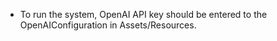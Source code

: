 - To run the system, OpenAI API key should be entered to the OpenAIConfiguration in Assets/Resources.
